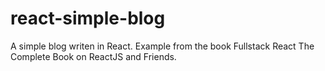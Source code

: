 # react-simple-blog

A simple blog writen in React. Example from the book Fullstack React
The Complete Book on ReactJS and Friends.

